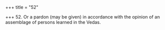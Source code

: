 +++
title = "52"

+++
52. Or a pardon (may be given) in accordance with the opinion of an assemblage of persons learned in the Vedas.
